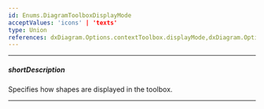 ```yaml
---
id: Enums.DiagramToolboxDisplayMode
acceptValues: 'icons' | 'texts'
type: Union
references: dxDiagram.Options.contextToolbox.displayMode,dxDiagram.Options.toolbox.groups.displayMode
---
```

---
##### shortDescription
Specifies how shapes are displayed in the toolbox.

---
